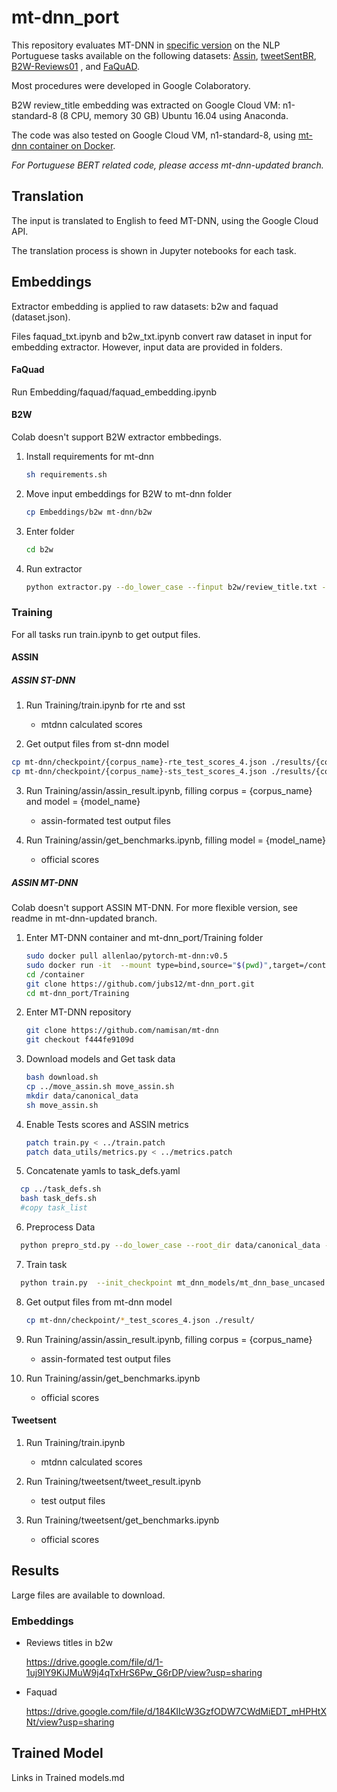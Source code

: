 # mt-dnn_port
This repository evaluates MT-DNN in [specific version](https://github.com/namisan/mt-dnn/tree/f444fe9109d5a9980c9d825a24576c8d873bdf33 "MT-DNN repository") on the NLP Portuguese tasks available on the following datasets: [Assin](http://nilc.icmc.usp.br/assin/ "Assin dataset"),  [tweetSentBR](https://bitbucket.org/HBrum/tweetsentbr/ "tweetSentBR repository"),  [B2W-Reviews01](https://github.com/b2wdigital/b2w-reviews01 "B2W repository") , and [FaQuAD](https://github.com/liafacom/faquad "faquad repository").

Most procedures were developed in Google Colaboratory. 

B2W review_title embedding was extracted on Google Cloud VM: n1-standard-8 (8 CPU, memory 30 GB) Ubuntu 16.04 using Anaconda.

The code was also tested on Google Cloud VM, n1-standard-8, using [mt-dnn container on Docker](https://github.com/namisan/mt-dnn/tree/f444fe9109d5a9980c9d825a24576c8d873bdf33 "MT-DNN repository").

*For Portuguese BERT related code, please access mt-dnn-updated branch.*

## Translation

The input is translated to English to feed MT-DNN, using the Google Cloud API.

The translation process is shown in Jupyter notebooks for each task.

## Embeddings

Extractor embedding is applied to raw datasets: b2w and faquad (dataset.json).

Files faquad_txt.ipynb and b2w_txt.ipynb convert raw dataset in input for embedding extractor.
However, input data are provided in folders.


#### FaQuad

 Run Embedding/faquad/faquad_embedding.ipynb

#### B2W
Colab doesn't support B2W extractor embbedings.

1. Install requirements for mt-dnn
   
   ```bash
   sh requirements.sh
   ```

2. Move input embeddings for B2W to mt-dnn folder


   ```bash
   cp Embeddings/b2w mt-dnn/b2w
   ```

3. Enter folder  
   ```bash
   cd b2w
   ```

4. Run extractor

   ```bash
   python extractor.py --do_lower_case --finput b2w/review_title.txt --foutput b2w/review_title.json --bert_model bert-base-uncased --checkpoint mt_dnn_models/mt_dnn_base_uncased.pt
   ```

### Training
For all tasks run train.ipynb to get output files.

#### ASSIN
 ##### ASSIN ST-DNN
 1. Run Training/train.ipynb for rte and sst

    - mtdnn calculated scores

 2. Get output files from st-dnn model
   ```bash
   cp mt-dnn/checkpoint/{corpus_name}-rte_test_scores_4.json ./results/{corpus_name}-rte_test_scores_4.json
   cp mt-dnn/checkpoint/{corpus_name}-sts_test_scores_4.json ./results/{corpus_name}-sts_test_scores_4.json
   ```
 3. Run Training/assin/assin_result.ipynb, filling corpus = {corpus_name} and model = {model_name}
   
    - assin-formated test output files

 4. Run Training/assin/get_benchmarks.ipynb, filling model = {model_name}
   
    - official scores

##### ASSIN MT-DNN
Colab doesn't support ASSIN MT-DNN.
For more flexible version, see readme in mt-dnn-updated branch.

1. Enter MT-DNN container and mt-dnn_port/Training folder
   
   ```bash
   sudo docker pull allenlao/pytorch-mt-dnn:v0.5
   sudo docker run -it  --mount type=bind,source="$(pwd)",target=/container allenlao/pytorch-mt-dnn:v0.5 bash
   cd /container
   git clone https://github.com/jubs12/mt-dnn_port.git
   cd mt-dnn_port/Training
   ```
   
2. Enter MT-DNN repository

   ```bash
   git clone https://github.com/namisan/mt-dnn
   git checkout f444fe9109d
   ```

3. Download models and Get task data
   
   ```bash
   bash download.sh
   cp ../move_assin.sh move_assin.sh
   mkdir data/canonical_data
   sh move_assin.sh
   ```
4. Enable Tests scores and ASSIN metrics
   
   ```bash
   patch train.py < ../train.patch
   patch data_utils/metrics.py < ../metrics.patch
   ```
5. Concatenate yamls to task_defs.yaml
 
 ```bash
   cp ../task_defs.sh
   bash task_defs.sh 
   #copy task_list
 ```
 
6. Preprocess Data
 ```bash
   python prepro_std.py --do_lower_case --root_dir data/canonical_data --task_def task_defs.yaml
 ```
 
7. Train task

```bash
  python train.py  --init_checkpoint mt_dnn_models/mt_dnn_base_uncased.pt --task_defs.yaml --train_datasets {copied tasklist} --test_datasets {copied tasklist} --tensorboard
  ```
 
8. Get output files from mt-dnn model
   ```bash
   cp mt-dnn/checkpoint/*_test_scores_4.json ./result/
   ```
9. Run Training/assin/assin_result.ipynb, filling corpus = {corpus_name}
    - assin-formated test output files

10. Run Training/assin/get_benchmarks.ipynb
   
    - official scores



#### Tweetsent
 1. Run Training/train.ipynb

    - mtdnn calculated scores
    
 2. Run Training/tweetsent/tweet_result.ipynb
 
    -  test output files

 3. Run Training/tweetsent/get_benchmarks.ipynb
   
    - official scores

## Results

Large files are available to download.

### Embeddings

- Reviews titles in b2w

  https://drive.google.com/file/d/1-1uj9IY9KiJMuW9j4qTxHrS6Pw_G6rDP/view?usp=sharing
  
- Faquad

  https://drive.google.com/file/d/184KIIcW3GzfODW7CWdMiEDT_mHPHtXNt/view?usp=sharing
  
## Trained Model

Links in Trained models.md
